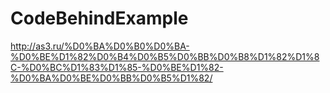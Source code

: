 CodeBehindExample
=================

http://as3.ru/%D0%BA%D0%B0%D0%BA-%D0%BE%D1%82%D0%B4%D0%B5%D0%BB%D0%B8%D1%82%D1%8C-%D0%BC%D1%83%D1%85-%D0%BE%D1%82-%D0%BA%D0%BE%D0%BB%D0%B5%D1%82/
